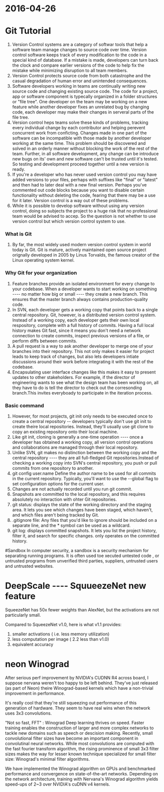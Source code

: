 2016-04-26
========
# Git Tutorial
1. Version Control systems are a category of softwar tools that help a software team manage changes to source code over time. Version control software keeps track of every modification to the code in a special kind of database. If a mistake is made, developers can turn back the clock and compare earlier versions of the code to help fix the mistake while minimizing disruption to all team members.
2. Version Control protects source code from both catastrophe and the casual degradation of human error and unintended consequences.
3. Software developers working in teams are continually writing new source code and changing existing source code. The code for a project, app or software component is typecally organized in a folder structures or "file tree". One developer on the team may be working on a new feature while another developer fixes an unrelated bug by changing code, each developer may make their changes in serveral parts of the file tree.
4. Version control heps teams solve these kinds of problems, tracking every individual change by each contributor and helping perevent concurrent work from conficting. Changes made in one part of the software can be incompatible with those made by another developer working at the same time. This problem should be discovered and solved in an orderly manner without blocking the work of the rest of the team. Further, in all software development, any change can be introduce new bugs on its' own and new software can't be trusted until it's tested. So testing and development proceed together until a new version is ready.
5. If you're a developer who has never used version control you may have added versions to  your files, perhaps with suffixes like "final" or "latest" and then had to later deal with a new final version. Perhaps you've commented out code blocks because you want to disable certain functionality without deleting the code, fearing that there may be a use for it later. Version control is a way out of these problems.
6. While it is possible to develop software without using any version control, doing so subjects the project to a huge risk that no professional team would be advised to accep. So the question is not whether to use version control but which version control system to use.

### What is Git
1. By far, the most widely used modern version control system in world today is Git. Git is mature, actively maintained open source project orignally developed in 2005 by Linus Torvalds, the famous creator of the Linux operating system kernel.


### Why Git for your organization
1. Feature branches provide an isolated environment for every change to your codebase. When a developer wants to start working on something ---- no matter how big or small ---- they create a new branch. This ensures that the master branch always contains production-quality code.
2. In SVN, each developer gets a working copy that points back to a single central repository. Git, however, is a distributed version control system. Instead of a working copy, each developer gets their own local respository, complete with a full history of commits. Having a full local history makes Git fast, since it means you don't need a network connection to create commits, inspect previous versions of a file, or perform diffs between commits.
3. A pull request is a way to ask another developer to merge one of your branches into their repository. This not only makes it easier for project leads to keep track of changes, but also lets developers intiate discussions around their work before integrating it with the rest of the codebase.
4. Encapsulating user interface changes like this makes it easy to present updates to other stakeholders. For example, if the director of engineering wants to see what the design team has been working on, all they have to do is tell the director to check out the corresonding branch.This invites everyboady to participate in the iteration process.

### Basic command
1. However, for most projects, git init only needs to be executed once to create a central repository -- developers typically don't use git init to create theire local repositories. Instead, they'll usually use git clone to copy an existing repository onto their local machine.
2. Like git init, cloning is generally a one-time operation ---- once a developer has obtained a working copy, all version control operations and collaborations are managed through their local repository.
3. Unlike SVN, git makes no distinction between the working copy and the central repository ---- they are all full-fledged Git repositories.Instead of checking a working copy into SVN's central repository, you push or pull commits from one repository to another.
4. git config user.name <name> Define the author name to be used for all commits in the current repository. Typically, you'll want to use the --global flag to set configuration options for the current user.
5. Changes are not actually recorded until you run git commit.
6. Snapshots are committed to the local repository, and this requires absolutely no interaction with ohter Git repositories.
7. git status:  displays the state of the working directory and the staging area. It lets you see which changes have been staged, which haven't, and which files aren't being tracked by Git.
8. .gitignore file: Any files that you'd like to ignore should be included on a separate line, and the * symbol can be used as a wildcard.
9. git log: displays committed snapshots. It lets you list the project history, filter it, and search for specific changes. only operates on the committed history.


#Sandbox
In computer security, a sandbox is a security mechanism for separating running programs. It is often used toe xecuted untested code , or untrusted programs from unverified third parties, suppliers, untrusted users and untrusted websites.





# DeepScale ---- SquueezeNet new feature
SqueezeNet has 50x fewer weights than AlexNet, but the activations are not particularly small.

Compared to SqueezeNet v1.0, here is what v1.1 provides:
1. smaller activations ( i.e. less memory utilization)
2. less computation per image ( 2.2 less than v1.0)
3. equivalent accuracy


# neon Winograd
After serious perf improvement by NVIDIA's CUDNN R4 across board, I suppose nervana weren't too happy to be left behind. They've just released (as part of Neon) theire Winograd-based kernels which have a non-trivial improvement in performance.

It's really cool that they're still squeezing out performance of this generation of hardware. They seem to have real wins when the network uses 3x3 convolutions.

"Not so fast, FFT" : Winograd
Deep learning thrives on speed. Faster training enables the construction of larger and more complex networks to tackle new domains such as speech or descision making. Recently, small convolutional filter sizes have become an important component in convolutinal neural networks. While most convolutions are computed with the fast fourier transform algorithm, the rising prominence of small 3x3 filter sizes makes the way for lesser known technique specialized for small filter size: Winograd's minimal filter algorithms. 

We have implemented the Winograd algorithm on GPUs and benchmarked performance and convergence on state-of-the-art networks. Depending on the network architecture, training with Nervana's Winograd algorithm yields speed-ups of 2~3 over NVIDIA's cuDNN v4 kernels.